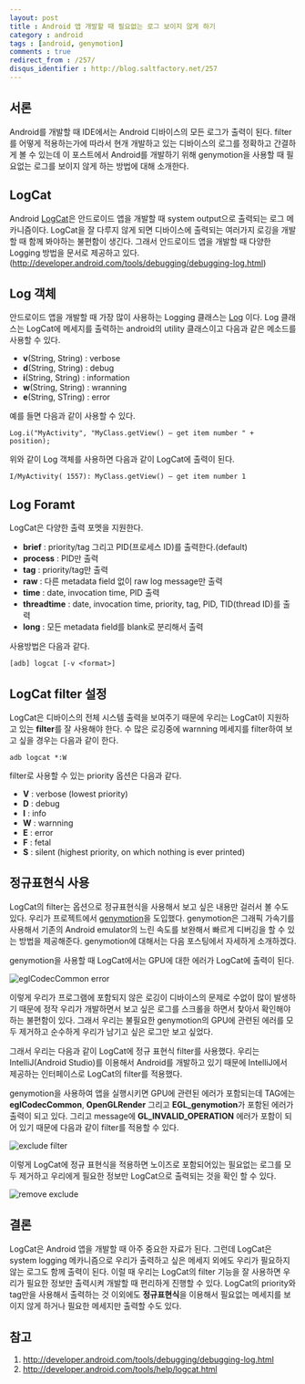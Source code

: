 ```yaml
---
layout: post
title : Android 앱 개발할 때 필요없는 로그 보이지 않게 하기
category : android
tags : [android, genymotion]
comments : true
redirect_from : /257/
disqus_identifier : http://blog.saltfactory.net/257
---
```


## 서론

Android를 개발할 때 IDE에서는 Android 디바이스의 모든 로그가 출력이 된다. filter를 어떻게 적용하는가에 따라서 현개 개발하고 있는 디바이스의 로그를 정확하고 간결하게 볼 수 있는데 이 포스트에서 Android를 개발하기 위해 genymotion을 사용할 때 필요없는 로그를 보이지 않게 하는 방법에 대해 소개한다.

<!--more-->

## LogCat

Android [LogCat](http://developer.android.com/tools/help/logcat.html)은 안드로이드 앱을 개발할 때 system output으로 출력되는 로그 메카니즘이다. LogCat을 잘 다루지 않게 되면 디바이스에 출력되는 여러가지 로깅을 개발 할 때 함께 봐야하는 불편함이 생긴다. 그래서 안드로이드 앱을 개발할 때 다양한 Logging 방법을 문서로 제공하고 있다. (http://developer.android.com/tools/debugging/debugging-log.html)

## Log 객체

안드로이드 앱을 개발할 때 가장 많이 사용하는 Logging 클래스는 [Log](http://developer.android.com/tools/debugging/debugging-log.html#logClass) 이다. Log 클래스는 LogCat에 메세지를 출력하는 android의 utility 클래스이고 다음과 같은 메소드를 사용할 수 있다.

- **v**(String, String) : verbose
- **d**(String, String) : debug
- **i**(String, String) : information
- **w**(String, String) : wranning
- **e**(String, STring) : error

예를 들면 다음과 같이 사용할 수 있다.

```
Log.i("MyActivity", "MyClass.getView() — get item number " + position);
```

위와 같이 Log 객체를 사용하면 다음과 같이 LogCat에 출력이 된다.

```
I/MyActivity( 1557): MyClass.getView() — get item number 1
```

## Log Foramt

LogCat은 다양한 출력 포멧을 지원한다.

- **brief** : priority/tag 그리고 PID(프로세스 ID)를 출력한다.(default)
- **process** : PID만 출력
- **tag** : priority/tag만 출력
- **raw** : 다른 metadata field 없이 raw log message만 출력
- **time** : date, invocation time, PID 출력
- **threadtime** : date, invocation time, priority, tag, PID, TID(thread ID)를 출력
- **long** : 모든 metadata field를 blank로 분리해서 출력

사용방법은 다음과 같다.

```
[adb] logcat [-v <format>]
```

## LogCat filter 설정

LogCat은 디바이스의 전체 시스템 출력을 보여주기 때문에 우리는 LogCat이 지원하고 있는 **filter**를 잘 사용해야 한다. 수 많은 로깅중에 warnning 메세지를 filter하여 보고 싶을 경우는 다음과 같이 한다.

```
adb logcat *:W
```
filter로 사용할 수 있는 priority 옵션은 다음과 같다.

- **V** : verbose (lowest priority)
- **D** : debug
- **I** : info
- **W** : warnning
- **E** : error
- **F** : fetal
- **S** : silent (highest priority, on which nothing is ever printed)

## 정규표현식 사용

LogCat의 filter는 옵션으로 정규표현식을 사용해서 보고 싶은 내용만 걸러서 볼 수도 있다. 우리가 프로젝트에서 [genymotion](http://www.genymotion.com/)을 도입했다. genymotion은 그래픽 가속기를 사용해서 기존의 Android emulator의 느린 속도를 보완해서 빠르게 디버깅을 할 수 있는 방법을 제공해준다. genymotion에 대해서는 다음 포스팅에서 자세하게 소개하겠다.

genymotion을 사용할 때 LogCat에서는 GPU에 대한 에러가 LogCat에 출력이 된다.

![eglCodecCommon error](http://asset.hibrainapps.net/saltfactory/images/cbf6dfa8-83c7-4079-b465-d3c33e1bb8b9)

이렇게 우리가 프로그램에 포함되지 않은 로깅이 디바이스의 문제로 수없이 많이 발생하기 때문에 정작 우리가 개발하면서 보고 싶은 로그를 스크롤을 하면서 찾아서 확인해야하는 불편함이 있다. 그래서 우리는 불필요한 genymotion의 GPU에 관련된 에러를 모두 제거하고 순수하게 우리가 남기고 싶은 로그만 보고 싶었다.

그래서 우리는 다음과 같이 LogCat에 정규 표현식 filter를 사용했다. 우리는 IntelliJ(Android Studio)를 이용해서 Android를 개발하고 있기 때문에 IntelliJ에서 제공하는 인터페이스로 LogCat의 filter를 적용했다.

genymotion을 사용하여 앱을 실행시키면 GPU에 관련된 에러가 포함되는데 TAG에는 **eglCodecCommon**, **OpenGLRender** 그리고 **EGL_genymotion**가 포함된 에러가 출력이 되고 있다. 그리고 message에 **GL_INVALID_OPERATION** 에러가 포함이 되어 있기 때문에 다음과 같이 filter를 적용할 수 있다.

![exclude filter](http://asset.hibrainapps.net/saltfactory/images/68c0e95f-0f9c-418d-bf13-2cb0e51c0b62)

이렇게 LogCat에 정규 표현식을 적용하면 노이즈로 포함되어있는 필요없는 로그를 모두 제거하고 우리에게 필요한 정보만 LogCat으로 출력되는 것을 확인 할 수 있다.

![remove exclude](http://asset.hibrainapps.net/saltfactory/images/a599f405-cd07-4aac-9d34-bb3276bfb371)

## 결론

LogCat은 Android 앱을 개발할 때 아주 중요한 자료가 된다. 그런데 LogCat은 system logging 메카니즘으로 우리가 출력하고 싶은 메세지 외에도 우리가 필요하지 않는 로그도 함께 출력이 된다. 이럴 때 우리는 LogCat의 filter 기능을 잘 사용하면 우리가 필요한 정보만 출력시켜 개발할 때 편리하게 진행할 수 있다. LogCat의 priority와 tag만을 사용해서 출력하는 것 이외에도 **정규표현식**을 이용해서 필요없는 메세지를 보이지 않게 하거나 필요한 메세지만 출력할 수도 있다.

## 참고

1. http://developer.android.com/tools/debugging/debugging-log.html
2. http://developer.android.com/tools/help/logcat.html



